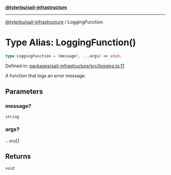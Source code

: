 [**@tylerbu/sail-infrastructure**](../README.md)

***

[@tylerbu/sail-infrastructure](../README.md) / LoggingFunction

# Type Alias: LoggingFunction()

```ts
type LoggingFunction = (message?, ...args) => void;
```

Defined in: [packages/sail-infrastructure/src/logging.ts:11](https://github.com/microsoft/FluidFramework/blob/main/packages/sail-infrastructure/src/logging.ts#L11)

A function that logs an error message.

## Parameters

### message?

`string`

### args?

...`any`[]

## Returns

`void`
